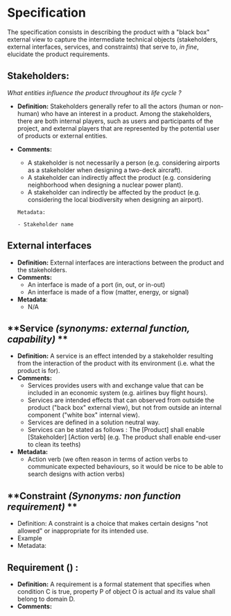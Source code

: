# **Specification**

The specification consists in describing the product with a "black box" external view to capture the intermediate technical objects (stakeholders, external interfaces, services, and constraints) that serve to, *in fine*, elucidate the product requirements. 

## **Stakeholders:**
*What entities influence the product throughout its life cycle ?*

- **Definition:** Stakeholders generally refer to all the actors (human or non-human) who have an interest in a product. Among the stakeholders, there are both internal players, such as users and participants of the project, and external players that are represented by the potential user of products or external entities.

- **Comments:**

  - A stakeholder is not necessarily a person (e.g. considering airports as a stakeholder when designing a two-deck aircraft).
  - A stakeholder can indirectly affect the product (e.g. considering neighborhood when designing a nuclear power plant).
  - A stakeholder can indirectly be affected by the product (e.g. considering the local biodiversity when designing an airport).

  ```
  Metadata:
  
  - Stakeholder name
  ```

## **External interfaces**

- **Definition:**  External interfaces are interactions between the product and the stakeholders.
- **Comments:**
  - An interface is made of a port (in, out, or in-out)
  - An interface is made of a flow (matter, energy, or signal)
- **Metadata**:
  - N/A

## **Service *(synonyms: external function, capability)* **

- **Definition:** A service is an effect intended by a stakeholder resulting from the interaction of the product with its environment (i.e. what the  product is for).
- **Comments:**
  - Services provides users with and exchange value that can be included in an economic system (e.g. airlines buy flight hours).
  - Services are intended effects that can observed from outside the product ("back box" external view), but not from outside an internal component ("white box" internal view).
  - Services are defined in a solution neutral way.
  - Services can be stated as follows : The [Product] shall enable [Stakeholder] [Action verb] (e.g. The product shall enable end-user to clean its teeths)
- **Metadata:**
  - Action verb (we often reason in terms of action verbs to communicate expected behaviours, so it would be nice to be able to search designs with action verbs)

## **Constraint *(Synonyms: non function requirement)* ** 

- Definition: A constraint is a choice that makes certain designs "not allowed" or inappropriate for its intended use.
- Example
- Metadata:

## **Requirement () :**

- **Definition:** A requirement is a formal statement that specifies when condition C is true, property P of object O is actual and its value shall belong  to domain D.
- **Comments:**


